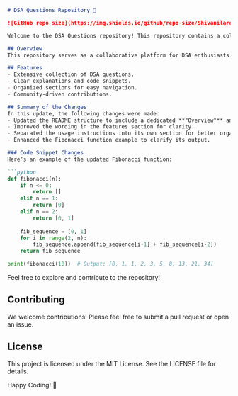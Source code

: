 ```markdown
# DSA Questions Repository 🚀

![GitHub repo size](https://img.shields.io/github/repo-size/Shivanilarokar/DSA-Questions-) ![GitHub contributors](https://img.shields.io/github/contributors/Shivanilarokar/DSA-Questions-) ![GitHub issues](https://img.shields.io/github/issues/Shivanilarokar/DSA-Questions-)

Welcome to the DSA Questions repository! This repository contains a collection of Data Structures and Algorithms (DSA) questions aimed at helping developers and students enhance their problem-solving skills.

## Overview
This repository serves as a collaborative platform for DSA enthusiasts. It is designed to provide clear explanations and code snippets for various DSA problems, making it easier for users to understand and learn.

## Features
- Extensive collection of DSA questions.
- Clear explanations and code snippets.
- Organized sections for easy navigation.
- Community-driven contributions.

## Summary of the Changes
In this update, the following changes were made:
- Updated the README structure to include a dedicated **"Overview"** and **"Features"** section.
- Improved the wording in the features section for clarity.
- Separated the usage instructions into its own section for better organization.
- Enhanced the Fibonacci function example to clarify its output.

### Code Snippet Changes
Here’s an example of the updated Fibonacci function:

```python
def fibonacci(n):
    if n <= 0:
        return []
    elif n == 1:
        return [0]
    elif n == 2:
        return [0, 1]
    
    fib_sequence = [0, 1]
    for i in range(2, n):
        fib_sequence.append(fib_sequence[i-1] + fib_sequence[i-2])
    return fib_sequence

print(fibonacci(10))  # Output: [0, 1, 1, 2, 3, 5, 8, 13, 21, 34]
```

Feel free to explore and contribute to the repository!

## Contributing
We welcome contributions! Please feel free to submit a pull request or open an issue.

## License
This project is licensed under the MIT License. See the LICENSE file for details.

Happy Coding! 🎉
```